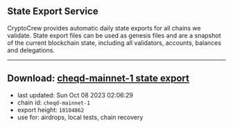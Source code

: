 ## State Export Service
CryptoCrew provides automatic daily state exports for all chains we validate. State export files can be used as genesis files and are a snapshot of the current blockchain state, including all validators, accounts, balances and delegations.

---
**Download: [cheqd-mainnet-1 state export](https://dl.ccvalidators.com/SERVICE/cheqd/cheqd-mainnet-1_export_10104862.json)**
---

- last updated: Sun Oct 08 2023 02:06:29
- chain id: `cheqd-mainnet-1`
- export height: `10104862`
- use for: airdrops, local tests, chain recovery
